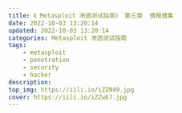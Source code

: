 ```yaml
---
title: 《 Metasploit 渗透测试指南》 第三章  情报搜集
date: 2022-10-03 13:20:14
updated: 2022-10-03 13:20:14
categories: Metasploit 渗透测试指南
tags:
    - metasploit
    - penetration
    - security
    - hacker
description:
top_img: https://iili.io/iZZN49.jpg
cover: https://iili.io/iZZwE7.jpg
---
```

